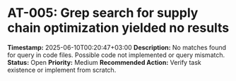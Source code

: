 # AT-005: Grep search for supply chain optimization yielded no results
**Timestamp:** 2025-06-10T00:20:47+03:00
**Description:** No matches found for query in code files. Possible code not implemented or query mismatch.
**Status:** Open
**Priority:** Medium
**Recommended Action:** Verify task existence or implement from scratch.
